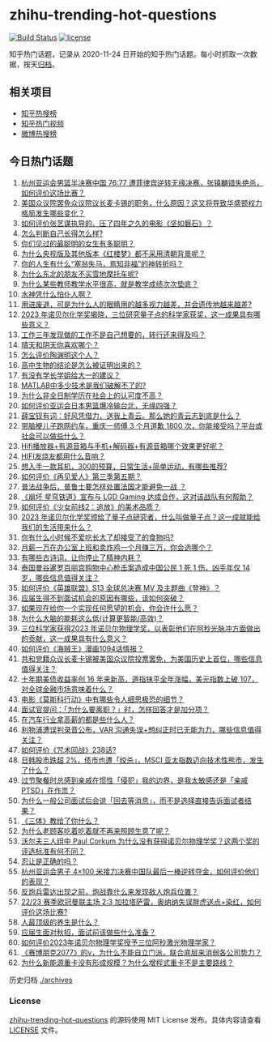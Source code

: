# zhihu-trending-hot-questions

[![Build Status](https://github.com/justjavac/zhihu-trending-hot-questions/workflows/ci/badge.svg?branch=master)](https://github.com/justjavac/zhihu-trending-hot-questions/actions)
[![license](https://img.shields.io/github/license/justjavac/zhihu-trending-hot-questions)](https://github.com/justjavac/zhihu-trending-hot-questions/blob/master/LICENSE)

知乎热门话题，记录从 2020-11-24
日开始的知乎热门话题。每小时抓取一次数据，按天[归档](./archives)。

## 相关项目

- [知乎热搜榜](https://github.com/justjavac/zhihu-trending-top-search)
- [知乎热门视频](https://github.com/justjavac/zhihu-trending-hot-video)
- [微博热搜榜](https://github.com/justjavac/weibo-trending-hot-search)

## 今日热门话题

<!-- BEGIN -->
<!-- 最后更新时间 Thu Oct 05 2023 04:18:42 GMT+0800 (China Standard Time) -->

1. [杭州亚运会男篮半决赛中国 76:77 遭菲律宾逆转无缘决赛，张镇麟错失绝杀，如何评价这场比赛？](https://www.zhihu.com/question/624723589)
1. [美国众议院罢免众议院议长麦卡锡的职务，什么原因？这又将导致华盛顿权力格局发生哪些变化？](https://www.zhihu.com/question/624677825)
1. [如何评价张艺谋执导的、压了四年之久的电影《坚如磐石》？](https://www.zhihu.com/question/624357726)
1. [怎么判断自己长得怎么样?](https://www.zhihu.com/question/451282247)
1. [你们见过的最聪明的女生有多聪明？](https://www.zhihu.com/question/54179134)
1. [为什么央视版及其他版本《红楼梦》都不采用清朝背景呢？](https://www.zhihu.com/question/599480389)
1. [你的人生有什么“塞翁失马，焉知非福”的神转折吗？](https://www.zhihu.com/question/372789431)
1. [为什么东北的朋友不买雪地摩托车呢?](https://www.zhihu.com/question/622519942)
1. [为什么某些教师教学水平很高，就是教学成绩次次垫底？](https://www.zhihu.com/question/624420525)
1. [水神凭什么怕仆人啊？](https://www.zhihu.com/question/624653685)
1. [用进废退，可是为什么人的眼睛用的越多视力越差，并会遗传地越来越差?](https://www.zhihu.com/question/624270499)
1. [2023 年诺贝尔化学奖揭晓，三位研究量子点的科学家获奖，这一成果具有哪些意义？](https://www.zhihu.com/question/623163039)
1. [工作三年发现做的工作不是自己想要的，转行还来得及吗？](https://www.zhihu.com/question/622550101)
1. [晴天和阴天你喜欢哪个？](https://www.zhihu.com/question/617167262)
1. [怎么评价陶渊明这个人？](https://www.zhihu.com/question/268036977)
1. [高中生物的结论是怎么被证明出来的？](https://www.zhihu.com/question/624628071)
1. [有没有学长学姐给大一的建议？](https://www.zhihu.com/question/624143309)
1. [MATLAB中多少技术是我们破解不了的?](https://www.zhihu.com/question/622919986)
1. [为什么非全日制学历在社会上的认可度不高？](https://www.zhihu.com/question/376363403)
1. [如何评价亚运会日本男篮爆冷输台北，无缘四强？](https://www.zhihu.com/question/624640606)
1. [薛宝钗有词：好风凭借力，送我上青云。那么她的青云志到底是什么？](https://www.zhihu.com/question/621627849)
1. [带脑梗儿子跑网约车，重庆一师傅 3 个月道歉 1800 次，你能接受吗？平台或社会可以做些什么？](https://www.zhihu.com/question/624618813)
1. [Hifi播放器+有源音箱与手机+解码器+有源音箱哪个效果更好呢？](https://www.zhihu.com/question/620836374)
1. [HIFI发烧友都用什么音响？](https://www.zhihu.com/question/622214777)
1. [想入手一款耳机，300的预算，日常生活+简单运动，有哪些推荐?](https://www.zhihu.com/question/616588553)
1. [如何评价《再见爱人》第三季第五期？](https://www.zhihu.com/question/624604361)
1. [普法战争后，普鲁士要怎样处置法国才能避免一战 ？](https://www.zhihu.com/question/556369936)
1. [《崩坏 星穹铁道》宣布与 LGD Gaming 达成合作，这对该战队有何帮助？](https://www.zhihu.com/question/624700111)
1. [如何评价《少女前线2：追放》的美术品质？](https://www.zhihu.com/question/623978786)
1. [2023 年诺贝尔化学奖颁给了量子点研究者，什么叫做量子点？这一成就能给我们的生活带来什么？](https://www.zhihu.com/question/624713634)
1. [你有什么小时候不爱吃长大了却接受了的食物吗?](https://www.zhihu.com/question/624004548)
1. [月薪一万在办公室上班和卖炸鸡一个月赚三万，你会选哪个？](https://www.zhihu.com/question/422477749)
1. [有哪些古诗词，让你停止了精神内耗？](https://www.zhihu.com/question/622369893)
1. [泰国曼谷暹罗百丽宫购物中心枪击案造成中国公民 1 死 1 伤，凶手年仅 14 岁，哪些信息值得关注？](https://www.zhihu.com/question/624647347)
1. [如何评价《英雄联盟》S13 全球总决赛 MV 及主题曲《登神》？](https://www.zhihu.com/question/624694277)
1. [应届生得不到面试机会的原因有哪些，该如何突破？](https://www.zhihu.com/question/622555702)
1. [如果现在给你一个实现任何愿望的机会，你会许什么愿？](https://www.zhihu.com/question/617595157)
1. [为什么大脑的能耗这么低(计算更智能/高效)？](https://www.zhihu.com/question/624073838)
1. [三位科学家获得2023 年诺贝尔物理学奖，以表彰他们在阿秒光脉冲方面做出的贡献，这一成果具有什么意义？](https://www.zhihu.com/question/623162853)
1. [如何评价《海贼王》漫画1094话情报？](https://www.zhihu.com/question/624680783)
1. [共和党籍众议长麦卡锡被美国众议院投票罢免，为美国历史上首位，哪些信息值得关注？](https://www.zhihu.com/question/624693758)
1. [十年期美债收益率创 16 年来新高，道指抹平全年涨幅，美元指数上破 107，对全球金融市场意味着什么？](https://www.zhihu.com/question/624700462)
1. [电影《莫斯科行动》中有哪些令人细思极恐的细节？](https://www.zhihu.com/question/568490162)
1. [面试官提问：「为什么要离职？」时，怎样回答才是加分项？](https://www.zhihu.com/question/609385853)
1. [在汽车行业拿高薪的都是些什么人？](https://www.zhihu.com/question/620700543)
1. [利物浦遭误判录音公布，VAR 沟通失误+想纠正时已无能为力，哪些信息值得关注？](https://www.zhihu.com/question/624683626)
1. [如何评价《咒术回战》238话?](https://www.zhihu.com/question/624690265)
1. [日韩股市跌超 2%，债市也遭「绞杀」，MSCI 亚太指数迈向技术性熊市，发生了什么？](https://www.zhihu.com/question/624693785)
1. [过节聚餐时总感到亲戚在惯性「侵犯」我的边界，是我太敏感还是「亲戚PTSD」在作祟？](https://www.zhihu.com/question/621684259)
1. [为什么一般公司面试后会说「回去等消息」，而不是选择直接告诉面试者结果？](https://www.zhihu.com/question/622555985)
1. [《三体》教给了你什么？](https://www.zhihu.com/question/441156117)
1. [为什么老顾客吃着吃着就不再来照顾生意了呢？](https://www.zhihu.com/question/591107790)
1. [沃尔夫三人组中 Paul Corkum 为什么没有获得诺贝尔物理学奖？这两个奖的评选标准有何不同？](https://www.zhihu.com/question/624633256)
1. [忍让是正确的吗？](https://www.zhihu.com/question/528758518)
1. [杭州亚运会男子 4×100 米接力决赛中国队最后一棒逆转夺金，如何评价他们的表现？](https://www.zhihu.com/question/624640182)
1. [反炮兵雷达出现之前，炮战靠什么来发现敌人炮兵位置？](https://www.zhihu.com/question/413212767)
1. [22/23 赛季欧冠曼联主场 2:3 加拉塔萨雷，奥纳纳失误胖虎送点+染红，如何评价这场比赛?](https://www.zhihu.com/question/624657098)
1. [人最顶级的养生是什么？](https://www.zhihu.com/question/601084412)
1. [应届生面对秋招，面试前该做些什么准备？](https://www.zhihu.com/question/622555675)
1. [如何评价2023年诺贝尔物理学奖授予三位阿秒激光物理学家？](https://www.zhihu.com/question/624628507)
1. [《赛博朋克2077》的v，为什么不能自立门派，联合底层来消弱各公司势力？](https://www.zhihu.com/question/437865843)
1. [为什么新能源重卡没有形成规模？为什么增程式重卡不是主要路线？](https://www.zhihu.com/question/624570031)

<!-- END -->

历史归档 [./archives](./archives)

### License

[zhihu-trending-hot-questions](https://github.com/justjavac/zhihu-trending-hot-questions)
的源码使用 MIT License 发布。具体内容请查看 [LICENSE](./LICENSE) 文件。
